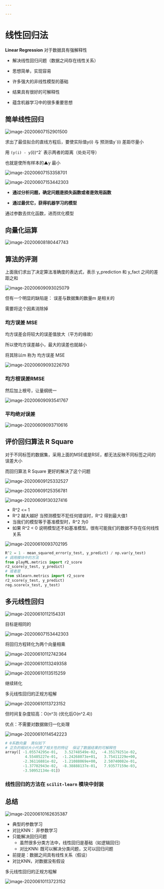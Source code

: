 ```yaml
---

---
```


# 线性回归法

**Linear Regression**       对于数据具有强解释性

* 解决线性回归问题（数据之间存在线性关系）

* 思想简单，实现容易

* 许多强大的非线性模型的基础

* 结果具有很好的可解释性

* 蕴含机器学习中的很多重要思想

## 简单线性回归

![image-20200607152901500](img/image-20200607152901500.png)

求出了最佳拟合的直线方程后，要使实际值y(i) 与 预测值y`(i)  差距尽量小

用 `(y(i) - y`(i))^2`  表示两者的距离（处处可导）

也就是使所有样本的▲y 最小

![image-20200607153358701](img/image-20200607153358701.png)

![image-20200607153442303](img/image-20200607153442303.png)

- **通过分析问题，确定问题是损失函数或者是效用函数**

- **通过最优它，获得机器学习的模型**

通过参数去优化函数，进而优化模型

## 向量化运算

![image-20200608180447743](img/image-20200608180447743.png)

## 算法的评测

上面我们求出了决定算法准确度的表达式，表示 y_prediction  和  y_fact 之间的差距之和

![image-20200609093025079](img/image-20200609093025079.png)

但有一个明显的缺陷是： 误差与数据集的数量m 是相关的

需要将这个因素消除掉

### 均方误差 MSE

均方误差会将较大的误差值放大（平方的缘故）

所以使均方误差越小，最大的误差也就越小

将其除以m    称为 均方误差 MSE

![image-20200609093226793](img/image-20200609093226793.png)

### 均方根误差RMSE

然后加上根号，让量纲统一    

![image-20200609093541767](img/image-20200609093541767.png)

### 平均绝对误差

![image-20200609093710616](img/image-20200609093710616.png)

## 评价回归算法 R Square

对于不同标签的数据集，采用上面的MSE或是RSE，都无法反映不同标签之间的误差大小

而回归算法 R Square 更好的解决了这个问题

![image-20200609125332527](img/image-20200609125332527.png)

![image-20200609125356781](img/image-20200609125356781.png)

![image-20200609130327416](img/image-20200609130327416.png)

* R^2 <= 1
* R^2 越大越好  当预测模型不犯任何错误时，R^2 得到最大值1
* 当我们的模型等于基准模型时，R^2 为0
* 如果 R^2 < 0 说明模型还不如基准模型。很有可能我们的数据不存在任何线性关系

![image-20200610093702195](img/image-20200610093702195.png)

```python
R^2 = 1 - mean_squared_error(y_test, y_predict) / np.var(y_test)
# 调用模块中的方法
from playML.metrics import r2_score
r2_score(y_test, y_predict)
# 或者是
from sklearn.metrics import r2_score
r2_score(y_test, y_predict)
reg.score(x_test, y_test)
```

## 多元线性回归

![image-20200610112154331](img/image-20200610112154331.png)

目标是相同的

![image-20200607153442303](img/image-20200607153442303.png)

将回归方程转化为两个向量相乘

![image-20200610112742364](img/image-20200610112742364.png)

![image-20200610113249358](img/image-20200610113249358.png)

![image-20200610113515259](img/image-20200610113515259.png)

继续转化

多元线性回归的正规方程解

![image-20200610113723152](img/image-20200610113723152.png)

但时间复杂度较高：O(n^3)  (优化后O(n^2.4))

优点：不需要对数据做归一化处理

![image-20200610114542223](img/image-20200610114542223.png)

```python
# θ系数向量  类似如下
# 正负的相对大小代表了相关性的特征  保证了数据结果的可解释性
array([ -1.05574295e-01,   3.52748549e-02,  -4.35179251e-02,
         4.55405227e-01,  -1.24268073e+01,   3.75411229e+00,
        -2.36116881e-02,  -1.21088069e+00,   2.50740082e-01,
        -1.37702943e-02,  -8.38888137e-01,   7.93577159e-03,
        -3.50952134e-01])
```

### 线性回归的方法在 `scilit-learn` 模块中封装

## 总结

![image-20200610162635387](img/image-20200610162635387.png)

- 典型的参数学习
- 对比KNN： 非参数学习
- 只能解决回归问题
  - 虽然很多分类方法中，线性回归是基础（如逻辑回归）
  - 对比KNN: 既可以解决分类问题，又可以回归问题
- 前提是：数据之间具有线性关系（假设）
- 对比KNN，对数据没有假设

多元线性回归的正规方程解

![image-20200610113723152](img/image-20200610113723152.png)